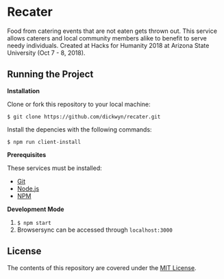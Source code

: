 # Recater
Food from catering events that are not eaten gets thrown out. This service allows caterers and local community members alike to benefit to serve needy individuals. Created at Hacks for Humanity 2018 at Arizona State University (Oct 7 - 8, 2018).

## Running the Project 

**Installation**

Clone or fork this repository to your local machine:
```
$ git clone https://github.com/dickwyn/recater.git
```
Install the depencies with the following commands:
```
$ npm run client-install
```

**Prerequisites**

These services must be installed:
- [Git](https://git-scm.com/downloads)
- [Node.js](https://nodejs.org/en/download/)
- [NPM](https://www.npmjs.com/get-npm)

**Development Mode**

1. `$ npm start`
2. Browsersync can be accessed through `localhost:3000`

## License

The contents of this repository are covered under the [MIT License](https://github.com/dickwyn/table6/blob/master/LICENSE).

